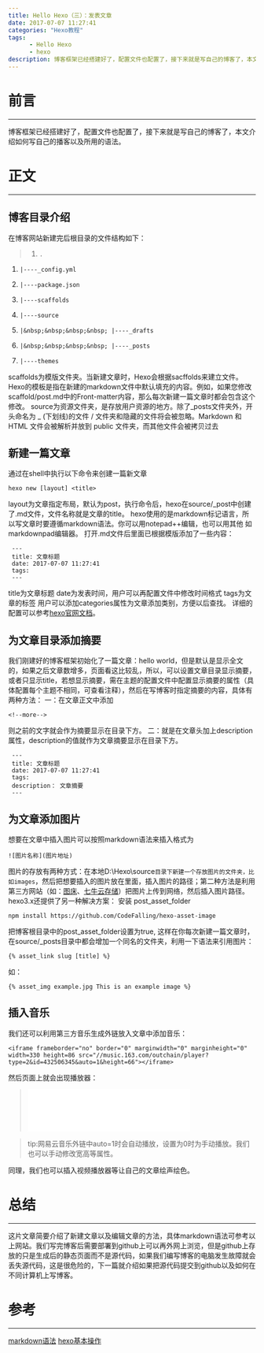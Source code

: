 ```yaml
---
title: Hello Hexo（三）：发表文章
date: 2017-07-07 11:27:41
categories: "Hexo教程"
tags: 
      - Hello Hexo
      - hexo
description: 博客框架已经搭建好了，配置文件也配置了，接下来就是写自己的博客了，本文介绍如何写自己的播客以及所用的语法。
---
```

# 前言 #
---
博客框架已经搭建好了，配置文件也配置了，接下来就是写自己的博客了，本文介绍如何写自己的播客以及所用的语法。
<!--more-->
# 正文 #
---
## 博客目录介绍 ##
在博客网站新建完后根目录的文件结构如下：

>1.     .
1.     |----_config.yml
1.     |----package.json
1.     |----scaffolds
1.     |----source
1.     |&nbsp;&nbsp;&nbsp;&nbsp; |----_drafts
1.     |&nbsp;&nbsp;&nbsp;&nbsp; |----_posts
1.     |----themes

scaffolds为模版文件夹。当新建文章时，Hexo会根据sacffolds来建立文件。
Hexo的模板是指在新建的markdown文件中默认填充的内容。例如，如果您修改scaffold/post.md中的Front-matter内容，那么每次新建一篇文章时都会包含这个修改。
source为资源文件夹，是存放用户资源的地方。除了_posts文件夹外，开头命名为 _ (下划线)的文件 / 文件夹和隐藏的文件将会被忽略。Markdown 和 HTML 文件会被解析并放到 public 文件夹，而其他文件会被拷贝过去
## 新建一篇文章 ##
通过在shell中执行以下命令来创建一篇新文章

	hexo new [layout] <title>
layout为文章指定布局，默认为post，执行命令后，hexo在source/_post中创建了.md文件，文件名称就是文章的title。
hexo使用的是markdown标记语言，所以写文章时要遵循markdown语法。你可以用notepad++编辑，也可以用其他
如markdownpad编辑器。
打开.md文件后里面已根据模版添加了一些内容：

	 ---
	 title: 文章标题
	 date: 2017-07-07 11:27:41
	 tags:
	 ---
title为文章标题
date为发表时间，用户可以再配置文件中修改时间格式
tags为文章的标签
用户可以添加categories属性为文章添加类别，方便以后查找。
详细的配置可以参考[hexo官网文档](https://hexo.io/zh-cn/docs/writing.html)。
## 为文章目录添加摘要 ##
我们刚建好的博客框架初始化了一篇文章：hello world，但是默认是显示全文的，如果之后文章数增多，页面看这比较乱，所以，可以设置文章目录显示摘要，或者只显示title，若想显示摘要，需在主题的配置文件中配置显示摘要的属性（具体配置每个主题不相同，可查看注释），然后在写博客时指定摘要的内容，具体有两种方法：
一：在文章正文中添加

	<!--more-->
则之前的文字就会作为摘要显示在目录下方。
二：就是在文章头加上description属性，description的值就作为文章摘要显示在目录下方。

	 ---
	 title: 文章标题
	 date: 2017-07-07 11:27:41
	 tags:
	 description： 文章摘要
	 ---

## 为文章添加图片 ##
想要在文章中插入图片可以按照markdown语法来插入格式为

	![图片名称](图片地址)
图片的存放有两种方式：在本地D:\Hexo\source`目录下新建一个存放图片的文件夹，比如images`，然后把想要插入的图片放在里面，插入图片的路径；第二种方法是利用第三方网站（如：[图床](http://tuchuang.org/)、[七牛云存储](https://portal.qiniu.com)）把图片上传到网络，然后插入图片路径。
hexo3.x还提供了另一种解决方案：
安装 post_asset_folder

	npm install https://github.com/CodeFalling/hexo-asset-image
把博客根目录中的post_asset_folder设置为true,
这样在你每次新建一篇文章时，在source/_posts目录中都会增加一个同名的文件夹，利用一下语法来引用图片：

	{% asset_link slug [title] %}
如：

	{% asset_img example.jpg This is an example image %}

## 插入音乐 ##
我们还可以利用第三方音乐生成外链放入文章中添加音乐：

	<iframe frameborder="no" border="0" marginwidth="0" marginheight="0" width=330 height=86 src="//music.163.com/outchain/player?type=2&id=432506345&auto=1&height=66"></iframe>
然后页面上就会出现播放器：
><iframe frameborder="no" border="0" marginwidth="0" marginheight="0" width=330 height=86 src="//music.163.com/outchain/player?type=2&id=432506345&auto=0&height=66"></iframe>

>tip:网易云音乐外链中auto=1时会自动播放，设置为0时为手动播放。我们也可以手动修改宽高等属性。

同理，我们也可以插入视频播放器等让自己的文章绘声绘色。

# 总结 #
---
这片文章简要介绍了新建文章以及编辑文章的方法，具体markdown语法可参考以上网站。我们写完博客后需要部署到github上可以再外网上浏览，但是github上存放的只是生成后的静态页面而不是源代码，如果我们编写博客的电脑发生故障就会丢失源代码，这是很危险的，下一篇就介绍如果把源代码提交到github以及如何在不同计算机上写博客。

# 参考 #
---
 [markdown语法](http://www.appinn.com/markdown/)
 [hexo基本操作](https://hexo.io/zh-cn/docs/writing.html)

